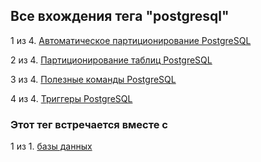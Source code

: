 ## Все вхождения тега "postgresql"


1 из 4. [Автоматическое партиционирование PostgreSQL](./2020-07-17_postgresql_autopart.md)

2 из 4. [Партиционирование таблиц PostgreSQL](./2020-07-17_postgresql_partitioning.md)

3 из 4. [Полезные команды PostgreSQL](./2021-01-13_postgresql_snippets.md)

4 из 4. [Триггеры PostgreSQL](./2020-07-17_postgresql_triggers.md)



### Этот тег встречается вместе с


1 из 1. [базы данных](./meta_bazy_dannyh.md)

